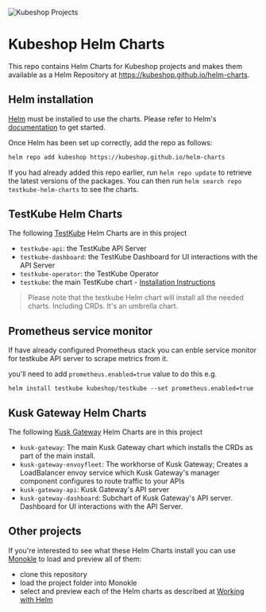 ![Kubeshop Projects](https://raw.githubusercontent.com/kubeshop/testkube/main/assets/squishies.png)

<!-- ![Known Vulnerabilities](https://snyk.io/test/github/kubeshop/helm-charts/badge.svg) -->

# Kubeshop Helm Charts

This repo contains Helm Charts for Kubeshop projects and makes them available as a 
Helm Repository at https://kubeshop.github.io/helm-charts.

## Helm installation

[Helm](https://helm.sh) must be installed to use the charts.  Please refer to
Helm's [documentation](https://helm.sh/docs) to get started.

Once Helm has been set up correctly, add the repo as follows:

```sh
helm repo add kubeshop https://kubeshop.github.io/helm-charts
```

If you had already added this repo earlier, run `helm repo update` to retrieve
the latest versions of the packages.  You can then run `helm search repo
testkube-helm-charts` to see the charts.

## TestKube Helm Charts

The following [TestKube](https://github.com/kubeshop/testkube/) Helm Charts are in this project
 
- `testkube-api`: the TestKube API Server
- `testkube-dashboard`: the TestKube Dashboard for UI interactions with the API Server
- `testkube-operator`: the TestKube Operator
- `testkube`: the main TestKube chart - [Installation Instructions](https://kubeshop.github.io/testkube/installing/#manual-testkube-helm-charts-installation)

> Please note that the testkube Helm chart will install all the needed charts. Including CRDs. It's an umbrella chart.

## Prometheus service monitor 

If have already configured Prometheus stack you can enble service monitor 
for testkube API server to scrape metrics from it. 

you'll need to add `prometheus.enabled=true` value to do this e.g. 

```
helm install testkube kubeshop/testkube --set prometheus.enabled=true
```

## Kusk Gateway Helm Charts

The following [Kusk Gateway](https://github.com/kubeshop/kusk-gateway/) Helm Charts are in this project

- `kusk-gateway`: The main Kusk Gateway chart which installs the CRDs as part of the main install.
- `kusk-gateway-envoyfleet`: The workhorse of Kusk Gateway; Creates a LoadBalancer envoy service which Kusk Gateway's manager component configures to route traffic to your APIs
- `kusk-gateway-api`: Kusk Gateway's API server
- `kusk-gateway-dashboard`: Subchart of Kusk Gateway's API server. Dashboard for UI interactions with the API Server.

## Other projects

If you're interested to see what these Helm Charts install you can use [Monokle](https://github.com/kubeshop/monokle) to 
load and preview all of them:
- clone this repository 
- load the project folder into Monokle
- select and preview each of the Helm charts as described at [Working with Helm](https://kubeshop.github.io/monokle/helm/)

